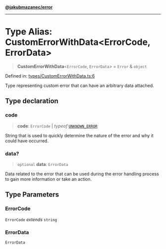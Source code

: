 [**@jakubmazanec/error**](../README.md)

---

# Type Alias: CustomErrorWithData\<ErrorCode, ErrorData\>

> **CustomErrorWithData**\<`ErrorCode`, `ErrorData`\> = `Error` & `object`

Defined in:
[types/CustomErrorWithData.ts:6](https://github.com/jakubmazanec/tools/blob/c36a857a499e2c0c4f38fc4405cb987b357adf10/packages/error/source/types/CustomErrorWithData.ts#L6)

Type representing custom error that can have an arbitrary data attached.

## Type declaration

### code

> **code**: `ErrorCode` \| _typeof_ [`UNKNOWN_ERROR`](../variables/UNKNOWN_ERROR.md)

String that is used to quickly determine the nature of the error and why it could have occurred.

### data?

> `optional` **data**: `ErrorData`

Data related to the error that can be used during the error handling process to gain more
information or take an action.

## Type Parameters

### ErrorCode

`ErrorCode` _extends_ `string`

### ErrorData

`ErrorData`
